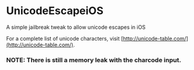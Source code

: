 # UnicodeEscapeiOS
A simple jailbreak tweak to allow unicode escapes in iOS

For a complete list of unicode characters, visit [http://unicode-table.com/](http://unicode-table.com/).

### NOTE: There is still a memory leak with the charcode input.
